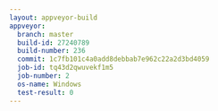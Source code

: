 ```yaml
---
layout: appveyor-build
appveyor:
  branch: master
  build-id: 27240789
  build-number: 236
  commit: 1c7fb101c4a0add8debbab7e962c22a2d3bd4059
  job-id: tq43d2qwuvekf1m5
  job-number: 2
  os-name: Windows
  test-result: 0
---
```

